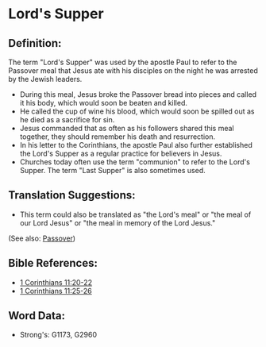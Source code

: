 # Lord's Supper #

## Definition: ##

The term "Lord's Supper" was used by the apostle Paul to refer to the Passover meal that Jesus ate with his disciples on the night he was arrested by the Jewish leaders. 

* During this meal, Jesus broke the Passover bread into pieces and called it his body, which would soon be beaten and killed.
* He called the cup of wine his blood, which would soon be spilled out as he died as a sacrifice for sin.
* Jesus commanded that as often as his followers shared this meal together, they should remember his death and resurrection.
* In his letter to the Corinthians, the apostle Paul also further established the Lord's Supper as a regular practice for believers in Jesus.
* Churches today often use the term "communion" to refer to the Lord's Supper. The term "Last Supper" is also sometimes used.

## Translation Suggestions: ##

* This term could also be translated as "the Lord's meal" or "the meal of our Lord Jesus" or "the meal in memory of the Lord Jesus."

(See also: [Passover](../kt/passover.md))

## Bible References: ##

* [1 Corinthians 11:20-22](rc://en/tn/help/1co/11/20)
* [1 Corinthians 11:25-26](rc://en/tn/help/1co/11/25)

## Word Data: ##

* Strong's: G1173, G2960
